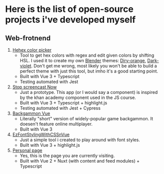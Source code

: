 # Here is the list of open-source projects i've developed myself

## Web-frotnend
1. [Hehex color picker](https://github.com/NewPirateOfUASeas/Hehex-color-picker)
    * Tool to get hex colors with regex and edit given colors by shifting HSL.
    I used it to create my own [Blender](https://www.blender.org/) themes: [Diry-orange](https://github.com/NewPirateOfUASeas/Dirty-orange-blender-theme), [Dark-violet](https://github.com/NewPirateOfUASeas/Dark-violet-blender-theme). Don't get me wrong, most likely you won't be able to build a perfect theme with just this tool, but imho it's a good starting point.
    * Built with Vue 3 + Typescript
    * Testing automated with Jest
2. [Stop screencast Now](https://github.com/NewPirateOfUASeas/stop-screencast)
    * Just a prototype. This app (or I would say a component) is inspired by the khan academy component used in the JS course.
    * Built with Vue 3 + Typescript + highlight.js
    * Testing automated with Jest + Cypress
3. [Backgammon Vue](https://github.com/NewPirateOfUASeas/backgammon-vue)
    * Literally "short" version of widely-popular game backgammon. It doesen't feature online multiplayer.
    * Built with Vue 3
4. [EzFontStylingWithCSSnVue](https://github.com/NewPirateOfUASeas/EzFontStylingWithCSSnVue)
    * Just a simple tool i created to play around with font styles.
    * Built with Vue 3 + highlight.js
5. [Personal page](https://github.com/NewPirateOfUASeas/personal-page)
    * Yes, this is the page you are currently visiting.
    * Built with Vue 2 + Nuxt (with content and feed modules) + Typescript